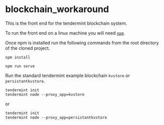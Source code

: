 # blockchain_workaround
This is the front end for the tendermint blockchain system. 

To run the front end on a linux machine you will need [`npm`](https://www.npmjs.com/).

Once npm is installed run the following commands from the root directory of the cloned project. 

    npm install
  
    npm run serve
  
Run the standard tendermint example blockchain `kvstore` or `persistantkvstore`. 

    tendermint init
    tendermint node --proxy_app=kvstore
  
  or
  
    tendermint init  
    tendermint node --proxy_app=persistantkvstore
  
